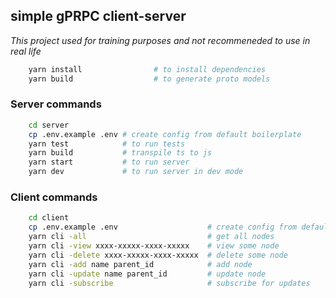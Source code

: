 ## simple gPRPC client-server

<em> This project used for training purposes and not
recommeneded to use in real life </em>

```sh
    yarn install                # to install dependencies
    yarn build                  # to generate proto models
```

### Server commands

```sh
    cd server
    cp .env.example .env # create config from default boilerplate
    yarn test            # to run tests
    yarn build           # transpile ts to js
    yarn start           # to run server
    yarn dev             # to run server in dev mode
```

### Client commands

```sh
    cd client
    cp .env.example .env                    # create config from default boilerplate
    yarn cli -all                           # get all nodes
    yarn cli -view xxxx-xxxxx-xxxx-xxxxx    # view some node
    yarn cli -delete xxxx-xxxxx-xxxx-xxxxx  # delete some node
    yarn cli -add name parent_id            # add node
    yarn cli -update name parent_id         # update node
    yarn cli -subscribe                     # subscribe for updates
```
